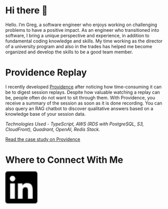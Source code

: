 # Hi there 👋
Hello. I’m Greg, a software engineer who enjoys working on challenging problems to have a positive impact. As an engineer who transitioned into software, I bring a unique perspective and experience, in addition to fundamental coding knowledge and skills. My time working as the director of a university program and also in the trades has helped me become organized and develop the skills to be a good team member.


# Providence Replay
I recently developed [Providence](https://providence-replay.github.io/) after noticing how time-consuming it can be to digest session replays. Despite how valuable watching a replay can be, people often do not want to sit through them. With Providence, you receive a summary of the session as soon as it is done recording. You can also query an RAG chatbot to discover qualitative answers based on a knowledge base of your session data.

*Technologies Used - TypeScript, AWS (RDS with PostgreSQL, S3, CloudFront), Quadrant, OpenAI, Redis Stack.*

[Read the case study on Providence](https://providence-replay.github.io/background.html)

# Where to Connect With Me

<a href="https://www.linkedin.com/in/gregory-chase-736442314/" target="blank"><img align="center" src="./linkedin.svg" height="100" /></a>
<!--
**gt-chase/gt-chase** is a ✨ _special_ ✨ repository because its `README.md` (this file) appears on your GitHub profile.

Here are some ideas to get you started:

- 🔭 I’m currently working on ...
- 🌱 I’m currently learning ...
- 👯 I’m looking to collaborate on ...
- 🤔 I’m looking for help with ...
- 💬 Ask me about ...
- 📫 How to reach me: ...
- 😄 Pronouns: ...
- ⚡ Fun fact: ...
-->
